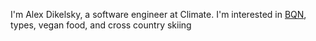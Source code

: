 I'm Alex Dikelsky, a software engineer at Climate. I'm interested in [BQN](https://mlochbaum.github.io/BQN/), types, vegan food, and cross country skiing
